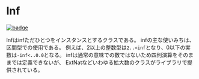 # Inf

[![badge](https://img.shields.io/endpoint.svg?url=https%3A%2F%2Fgezf7g7pd5.execute-api.ap-northeast-1.amazonaws.com%2Fdefault%2Fsource_up_to_date%3Fowner%3Derg-lang%26repos%3Derg%26ref%3Dmain%26path%3Ddoc/EN/API/types/classes/Inf.md%26commit_hash%3Dd15cbbf7b33df0f78a575cff9679d84c36ea3ab1)](https://gezf7g7pd5.execute-api.ap-northeast-1.amazonaws.com/default/source_up_to_date?owner=erg-lang&repos=erg&ref=main&path=doc/EN/API/types/classes/Inf.md&commit_hash=d15cbbf7b33df0f78a575cff9679d84c36ea3ab1)

Infはinfただひとつをインスタンスとするクラスである。
infの主な使いみちは、区間型での使用である。
例えば、2以上の整数型は`2..<inf`となり、0以下の実数は`-inf<..0.0`となる。
infは通常の意味での数ではないため四則演算をそのままでは定義できないが、
ExtNatなどいわゆる拡大数のクラスがライブラリで提供されている。
